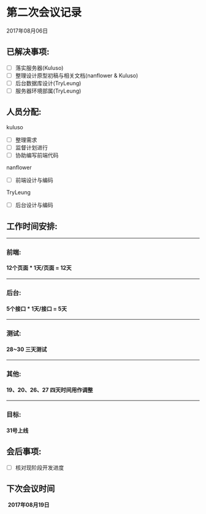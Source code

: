# 第二次会议记录

2017年08月06日

## 已解决事项:

- [ ] 落实服务器(Kuluso)
- [ ] 整理设计原型初稿与相关文档(nanflower & Kuluso)
- [ ] 后台数据库设计(TryLeung)
- [ ] 服务器环境部属(TryLeung)

## 人员分配:

kuluso

- [ ] 整理需求	
- [ ] 监督计划进行
- [ ] 协助编写前端代码

nanflower 

- [ ] 前端设计与编码

TryLeung

- [ ] 后台设计与编码

## 工作时间安排:

------

### 前端:

#### 12个页面 * 1天/页面 = 12天

------

### 后台:

#### 5个接口 * 1天/接口 = 5天

------

### 测试:

#### 28~30 三天测试

------

### 其他:

#### 19、20、26、27 四天时间用作调整

------

### 目标:

#### 31号上线

## 会后事项:

- [ ] 核对现阶段开发进度

## 下次会议时间

​	**2017年08月19日**